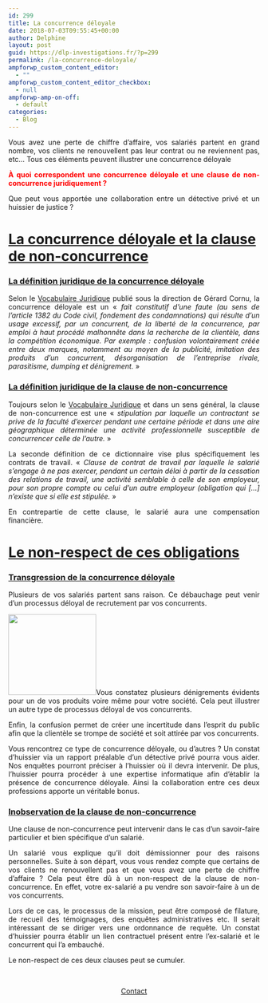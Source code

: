```yaml
---
id: 299
title: La concurrence déloyale
date: 2018-07-03T09:55:45+00:00
author: Delphine
layout: post
guid: https://dlp-investigations.fr/?p=299
permalink: /la-concurrence-deloyale/
ampforwp_custom_content_editor:
  - ""
ampforwp_custom_content_editor_checkbox:
  - null
ampforwp-amp-on-off:
  - default
categories:
  - Blog
---
```

<p style="text-align: justify;">
  Vous avez une perte de chiffre d’affaire, vos salariés partent en grand nombre, vos clients ne renouvellent pas leur contrat ou ne reviennent pas, etc&#8230; Tous ces éléments peuvent illustrer une concurrence déloyale
</p>

<p style="text-align: justify;">
  <span style="color: #ff0000;"><strong>À quoi correspondent une concurrence déloyale et une clause de non-concurrence juridiquement ?</strong> </span>
</p>

<p style="text-align: justify;">
  Que peut vous apportée une collaboration entre un détective privé et un huissier de justice ?
</p>

<h1 style="text-align: left;">
  <span style="text-decoration: underline;">La concurrence déloyale et la clause de non-concurrence</span>
</h1>

<h3 style="text-align: justify;">
  <span style="text-decoration: underline;">La définition juridique de la concurrence déloyale</span>
</h3>

<p style="text-align: justify;">
  Selon le <span style="text-decoration: underline;">Vocabulaire Juridique</span> publié sous la direction de Gérard Cornu, la concurrence déloyale est un « <em>fait constitutif d’une faute (au sens de l’article 1382 du Code civil, fondement des condamnations) qui résulte d’un usage excessif, par un concurrent, de la liberté de la concurrence, par emploi à haut procédé malhonnête dans la recherche de la clientèle, dans la compétition économique. Par exemple : confusion volontairement créée entre deux marques, notamment au moyen de la publicité, imitation des produits d’un concurrent, désorganisation de l’entreprise rivale, parasitisme, dumping et dénigrement.</em> »
</p>

<h3 style="text-align: justify;">
  <span style="text-decoration: underline;">La définition juridique de la clause de non-concurrence</span>
</h3>

<p style="text-align: justify;">
  Toujours selon le <span style="text-decoration: underline;">Vocabulaire Juridique</span> et dans un sens général, la clause de non-concurrence est une « <em>stipulation par laquelle un contractant se prive de la faculté d’exercer pendant une certaine période et dans une aire géographique déterminée une activité professionnelle susceptible de concurrencer celle de l’autre.</em> »
</p>

<p style="text-align: justify;">
  La seconde définition de ce dictionnaire vise plus spécifiquement les contrats de travail. « <em>Clause de contrat de travail par laquelle le salarié s’engage à ne pas exercer, pendant un certain délai à partir de la cessation des relations de travail, une activité semblable à celle de son employeur, pour son propre compte ou celui d’un autre employeur (obligation qui […] n’existe que si elle est stipulée.</em> »
</p>

<p style="text-align: justify;">
  En contrepartie de cette clause, le salarié aura une compensation financière.
</p>

<h1 style="text-align: justify;">
  <span style="text-decoration: underline;">Le non-respect de ces obligations</span>
</h1>

<h3 style="text-align: justify;">
  <span style="text-decoration: underline;">Transgression de la concurrence déloyale</span>
</h3>

<p style="text-align: justify;">
  Plusieurs de vos salariés partent sans raison. Ce débauchage peut venir d’un processus déloyal de recrutement par vos concurrents.
</p>

<p style="text-align: justify;">
  <img class="size-full wp-image-300 alignleft" src="https://i1.wp.com/dlp-investigations.fr/wp-content/uploads/2018/06/concurrence-déloyale.jpg?resize=176%2C162&#038;ssl=1" alt="" width="176" height="162" data-recalc-dims="1" />Vous constatez plusieurs dénigrements évidents pour un de vos produits voire même pour votre société. Cela peut illustrer un autre type de processus déloyal de vos concurrents.
</p>

<p style="text-align: justify;">
  Enfin, la confusion permet de créer une incertitude dans l’esprit du public afin que la clientèle se trompe de société et soit attirée par vos concurrents.
</p>

<p style="text-align: justify;">
  Vous rencontrez ce type de concurrence déloyale, ou d’autres ? Un constat d’huissier via un rapport préalable d’un détective privé pourra vous aider. Nos enquêtes pourront préciser à l’huissier où il devra intervenir. De plus, l’huissier pourra procéder à une expertise informatique afin d’établir la présence de concurrence déloyale. Ainsi la collaboration entre ces deux professions apporte un véritable bonus.
</p>

<h3 style="text-align: justify;">
  <span style="text-decoration: underline;">Inobservation de la clause de non-concurrence</span>
</h3>

<p style="text-align: justify;">
  Une clause de non-concurrence peut intervenir dans le cas d’un savoir-faire particulier et bien spécifique d’un salarié.
</p>

<p style="text-align: justify;">
  Un salarié vous explique qu’il doit démissionner pour des raisons personnelles. Suite à son départ, vous vous rendez compte que certains de vos clients ne renouvellent pas et que vous avez une perte de chiffre d’affaire ? Cela peut être dû à un non-respect de la clause de non-concurrence. En effet, votre ex-salarié a pu vendre son savoir-faire à un de vos concurrents.
</p>

<p style="text-align: justify;">
  Lors de ce cas, le processus de la mission, peut être composé de filature, de recueil des témoignages, des enquêtes administratives etc. Il serait intéressant de se diriger vers une ordonnance de requête. Un constat d’huissier pourra établir un lien contractuel présent entre l’ex-salarié et le concurrent qui l’a embauché.
</p>

<p style="text-align: justify;">
  Le non-respect de ces deux clauses peut se cumuler.
</p>

&nbsp;

<p style="text-align: center;">
  <a class="maxbutton-1 maxbutton maxbutton-contact" title="Contact" href="https://dlp-investigations.fr/contact/"><span class='mb-text'>Contact</span></a>
</p>